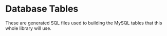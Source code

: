 # Database Tables

These are generated SQL files used to building the MySQL tables
that this whole library will use.